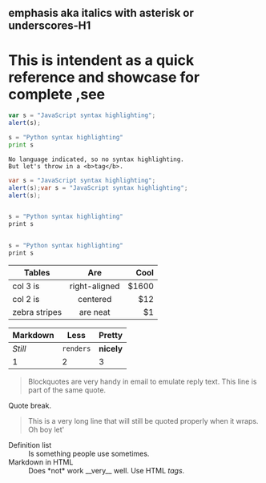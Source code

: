 emphasis aka italics with asterisk or underscores-H1
-------------------------------------------------

This is intendent as a quick reference and showcase for complete ,see 
=====================================================================

```javascript
var s = "JavaScript syntax highlighting";
alert(s);
```

```python
s = "Python syntax highlighting"
print s
```
 
 ```
No language indicated, so no syntax highlighting. 
But let's throw in a <b>tag</b>.
```

```java script
var s = "JavaScript syntax highlighting";
alert(s);var s = "JavaScript syntax highlighting";
alert(s);


s = "Python syntax highlighting"
print s


s = "Python syntax highlighting"
print s
```

| Tables        | Are           | Cool  |
| ------------- |:-------------:| -----:|
| col 3 is      | right-aligned | $1600 |
| col 2 is      | centered      |   $12 |
| zebra stripes | are neat      |    $1 |

Markdown | Less | Pretty
--- | --- | ---
*Still* | `renders` | **nicely**
1 | 2 | 3

> Blockquotes are very handy in email to emulate reply text.
> This line is part of the same quote.

Quote break.

> This is a very long line that will still be quoted properly when it wraps. Oh boy let'

   <dl>
        <dt>Definition list</dt>
        <dd>Is something people use sometimes.</dd>

   <dt>Markdown in HTML</dt>
  <dd>Does *not* work __very__ well. Use HTML <em>tags</em>.</dd>
</dl>